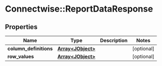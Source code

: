 # Connectwise::ReportDataResponse

## Properties
Name | Type | Description | Notes
------------ | ------------- | ------------- | -------------
**column_definitions** | [**Array&lt;JObject&gt;**](JObject.md) |  | [optional] 
**row_values** | [**Array&lt;JObject&gt;**](JObject.md) |  | [optional] 


